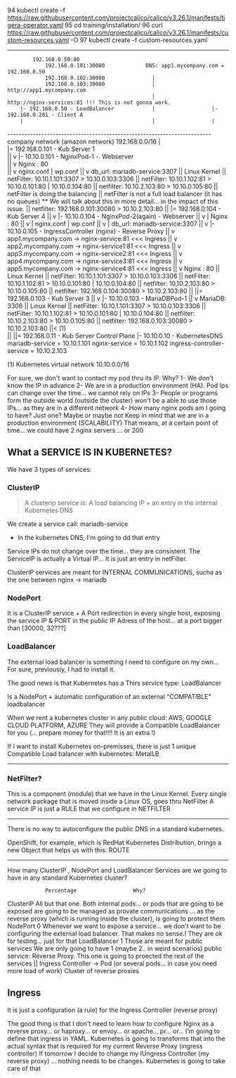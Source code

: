  94  kubectl create -f https://raw.githubusercontent.com/projectcalico/calico/v3.26.1/manifests/tigera-operator.yaml
   95  cd training/installation/
   96  curl https://raw.githubusercontent.com/projectcalico/calico/v3.26.1/manifests/custom-resources.yaml -O
   97  kubectl create -f custom-resources.yaml
   
 ---    
 
            192.168.0.50:80
                192.168.0.101:30080             DNS: app1.mycompany.com = 192.168.0.50
                192.168.0.102:30080               |
                192.168.0.103:30080               |                          http://app1.mycompany.com
                                                  |                          http://nginx-services:81 !!! This is not gonna work.
        |- 192.168.0.50 - LoadBalancer            |                  |- 192.168.0.201 - Client A
        |                                         |                  |    
 ------------------------------------------------------------------------ company network (amazon network) 192.168.0.0/16
  |                                                                     
  |= 192.168.0.101 - Kub Server 1                                       
  ||                  v     |- 10.10.0.101 - NginxPod-1 -. Webserver                     
  ||                  v           Nginx : 80                                    
  ||                  v              nginx.conf | wp.conf 
  ||                  v                  db_url: mariadb-service:3307
  ||                 Linux Kernel
  ||                    netFilter: 10.10.1.101:3307 > 10.10.0.103:3306
  ||                    netFilter: 10.10.1.102:81   > 10.10.0.101:80 | 10.10.0.104:80 
  ||                    netfilter: 10.10.2.103:80   > 10.10.0.105:80
  ||                        netFilter is doing the balancing
  ||                        netFilter is not a full load balancer (It has no queues) ** We will talk about this in more detail... in the impact of this issue.
  ||                    netfilter: 192.168.0.101:30080 > 10.10.2.103:80
  ||
  |= 192.168.0.104 - Kub Server 4
  ||                  v     |- 10.10.0.104 - NginxPod-2(again) - Webserver
  ||                  v     |      Nginx : 80
  ||                  v     |         nginx.conf | wp.conf 
  ||                  v     |             db_url: mariadb-service:3307
  ||                  v     |- 10.10.0.105 - IngressController (nginx) - Reverse Proxy
  ||                  v                                 app1.mycompany.com -> nginx-service:81  <<< Ingress 
  ||                  v                                 app2.mycompany.com -> nginx-service1:81 <<< Ingress 
  ||                  v                                 app3.mycompany.com -> nginx-service2:81 <<< Ingress 
  ||                  v                                 app4.mycompany.com -> nginx-service3:81 <<< Ingress 
  ||                  v                                 app5.mycompany.com -> nginx-service4:81 <<< Ingress 
  ||                  v           Nginx : 80
  ||                 Linux Kernel
  ||                    netFilter: 10.10.1.101:3307 > 10.10.0.103:3306
  ||                    netFilter: 10.10.1.102:81   > 10.10.0.101:80 | 10.10.0.104:80 
  ||                    netfilter: 10.10.2.103:80   > 10.10.0.105:80
  ||                    netfilter: 192.168.0.104:30080 > 10.10.2.103:80
  ||
  ||= 192.168.0.103 - Kub Server 3
  ||                   v  |- 10.10.0.103 - MariaDBPod-1
  ||                   v         MariaDB: 3306
  ||                  Linux Kernel
  ||                    netFilter: 10.10.1.101:3307 > 10.10.0.103:3306
  ||                    netFilter: 10.10.1.102:81   > 10.10.0.101:80 | 10.10.0.104:80 
  ||                    netfilter: 10.10.2.103:80   > 10.10.0.105:80
  ||                    netfilter: 192.168.0.103:30080 > 10.10.2.103:80
  ||< (1)  
  ||
  ||= 192.168.0.11 - Kub Server Control Plane
                         |- 10.10.0.10 - KubernetesDNS
                                            mariadb-service = 10.10.1.101
                                            nginx-service   = 10.10.1.102
                                            ingress-controller-service = 10.10.2.103
  
  (1) Kubernetes virtual network 10.10.0.0/16
  
For sure, we don't want to contact my pod thru its IP. Why?
  1- We don't know the IP in advance
  2- We are in a production environment (HA). Pod Ips can change over the time... we cannot rely on IPs
  3- People or programs form the outside world (outside the cluster) won't be a able to use those IPs... 
     as they are in a different network
  4- How many nginx pods am I going to have? Just one? Maybe or maybe not
    Keep in mind that we are in a production environment (SCALABILITY)
    That means, at a certain point of time... we could have 2 nginx servers ... or 200

## What a SERVICE IS IN KUBERNETES?

We have 3 types of services:

### ClusterIP

> A clusterip service is:    A load balancing IP    +    an entry in the internal Kubernetes DNS

We create a service call: mariadb-service
- In the kubernetes DNS, I'm going to dd that entry

Service IPs do not change over the time... they are consistent.
The ServiceIP is actually a Virtual IP... It is just an entry in netFilter. 

ClusterIP services are meant for INTERNAL COMMUNICATIONS, sucha as the one between nginx -> mariadb

### NodePort

It is a ClusterIP service + A Port redirection in every single host, exposing the service IP & PORT 
in the public IP Adress of the host... at a port bigger than [30000, 32???]

### LoadBalancer

The external load balancer is something I need to configure on my own...
For sure, previously, I had to install it.

The good news is that Kubernetes has a Thirs service type: LoadBalancer

Is a NodePort + automatic configuration of an external "COMPATIBLE" loadbalancer

When we rent a kubernetes cluster in any public cloud: AWS, GOOGLE CLOUD PLATFORM, AZURE
They will provide a Compatible LoadBalancer for you (... prepare money for that!!!! It is an extra !)

If I want to install Kubernetes on-premisses, there is just 1 unique Compatible Load balancer with kubernetes: MetalLB

---
### NetFilter? 

This is a component (module) that we have in the Linux Kernel.
Every single network package that is moved inside a Linux OS, goes thru NetFilter
A service IP is just a RULE that we configure in NETFILTER


---

There is no way to autoconfigure the public DNS in a standard kubernetes.

OpenShift, for example, which is RedHat Kubernetes Distribution, brings a new Object that helps us with this: ROUTE


---

How many ClusterIP , NodePort and LoadBalancer Services are we going to have in any standard Kubernetes cluster?
                
                Percentage                  Why?
ClusterIP           All but that one.       Both internal pods... or pods that are going to be exposed
                                            are going to be managed as provate communications ... as the reverse proxy
                                            (which is running inside the cluster), is going to protect them
NodePort            0                       Whenever we want to expose a service... we don't want to be configuring the external load balancer. That makes no sense.!
                                            They are ok for testing... just for that
LoadBalancer        1                       Those are meant for public services
                                            We are only going to have 1 (maybe 2.. in weird scenarios) public service:
                                                Reverse Proxy. This one is going to proected the rest of the services
                                                      ||
                                                Ingress Controller -> Pod (or several pods... in case you need more load of work) Cluster of reverse proxies
                                                

## Ingress

It is just a configuration (a rule) for the Ingress Controller (reverse proxy)

The good thing is that I don't need to learn how to configure Nginx as a reverse proxy... or haproxy... or envoy... or apache... pr... or...
I'm going to define that ingress in YAML.
Kubernetes is going to transforms that into the actual syntax that is required for my current Reverse Proxy (ingress controller)
If tomorrow I decide to change my IUngress Controller (my reverse proxy) ... nothing needs to be changes.
Kubernetes is going to take care of that

